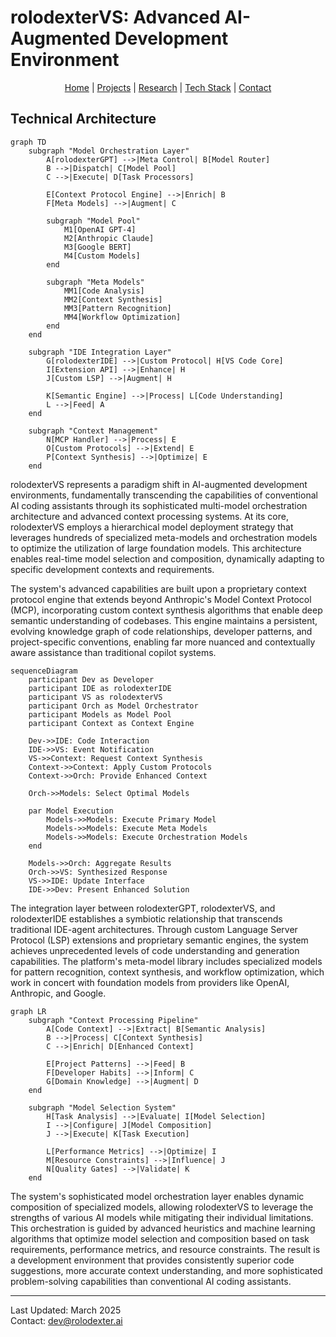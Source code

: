 # rolodexterVS: Advanced AI-Augmented Development Environment

<p align="center">
  <a href="../README.md">Home</a> | <a href="../projects/projects.md">Projects</a> | <a href="../research/research.md">Research</a> | <a href="../techstack/techstack.md">Tech Stack</a> | <a href="../contact.md">Contact</a>
</p>

## Technical Architecture

```mermaid
graph TD
    subgraph "Model Orchestration Layer"
        A[rolodexterGPT] -->|Meta Control| B[Model Router]
        B -->|Dispatch| C[Model Pool]
        C -->|Execute| D[Task Processors]
        
        E[Context Protocol Engine] -->|Enrich| B
        F[Meta Models] -->|Augment| C
        
        subgraph "Model Pool"
            M1[OpenAI GPT-4]
            M2[Anthropic Claude]
            M3[Google BERT]
            M4[Custom Models]
        end
        
        subgraph "Meta Models"
            MM1[Code Analysis]
            MM2[Context Synthesis]
            MM3[Pattern Recognition]
            MM4[Workflow Optimization]
        end
    end
    
    subgraph "IDE Integration Layer"
        G[rolodexterIDE] -->|Custom Protocol| H[VS Code Core]
        I[Extension API] -->|Enhance| H
        J[Custom LSP] -->|Augment| H
        
        K[Semantic Engine] -->|Process| L[Code Understanding]
        L -->|Feed| A
    end
    
    subgraph "Context Management"
        N[MCP Handler] -->|Process| E
        O[Custom Protocols] -->|Extend| E
        P[Context Synthesis] -->|Optimize| E
    end
```

rolodexterVS represents a paradigm shift in AI-augmented development environments, fundamentally transcending the capabilities of conventional AI coding assistants through its sophisticated multi-model orchestration architecture and advanced context processing systems. At its core, rolodexterVS employs a hierarchical model deployment strategy that leverages hundreds of specialized meta-models and orchestration models to optimize the utilization of large foundation models. This architecture enables real-time model selection and composition, dynamically adapting to specific development contexts and requirements.

The system's advanced capabilities are built upon a proprietary context protocol engine that extends beyond Anthropic's Model Context Protocol (MCP), incorporating custom context synthesis algorithms that enable deep semantic understanding of codebases. This engine maintains a persistent, evolving knowledge graph of code relationships, developer patterns, and project-specific conventions, enabling far more nuanced and contextually aware assistance than traditional copilot systems.

```mermaid
sequenceDiagram
    participant Dev as Developer
    participant IDE as rolodexterIDE
    participant VS as rolodexterVS
    participant Orch as Model Orchestrator
    participant Models as Model Pool
    participant Context as Context Engine

    Dev->>IDE: Code Interaction
    IDE->>VS: Event Notification
    VS->>Context: Request Context Synthesis
    Context->>Context: Apply Custom Protocols
    Context->>Orch: Provide Enhanced Context
    
    Orch->>Models: Select Optimal Models
    
    par Model Execution
        Models->>Models: Execute Primary Model
        Models->>Models: Execute Meta Models
        Models->>Models: Execute Orchestration Models
    end
    
    Models->>Orch: Aggregate Results
    Orch->>VS: Synthesized Response
    VS->>IDE: Update Interface
    IDE->>Dev: Present Enhanced Solution
```

The integration layer between rolodexterGPT, rolodexterVS, and rolodexterIDE establishes a symbiotic relationship that transcends traditional IDE-agent architectures. Through custom Language Server Protocol (LSP) extensions and proprietary semantic engines, the system achieves unprecedented levels of code understanding and generation capabilities. The platform's meta-model library includes specialized models for pattern recognition, context synthesis, and workflow optimization, which work in concert with foundation models from providers like OpenAI, Anthropic, and Google.

```mermaid
graph LR
    subgraph "Context Processing Pipeline"
        A[Code Context] -->|Extract| B[Semantic Analysis]
        B -->|Process| C[Context Synthesis]
        C -->|Enrich| D[Enhanced Context]
        
        E[Project Patterns] -->|Feed| B
        F[Developer Habits] -->|Inform| C
        G[Domain Knowledge] -->|Augment| D
    end
    
    subgraph "Model Selection System"
        H[Task Analysis] -->|Evaluate| I[Model Selection]
        I -->|Configure| J[Model Composition]
        J -->|Execute| K[Task Execution]
        
        L[Performance Metrics] -->|Optimize| I
        M[Resource Constraints] -->|Influence| J
        N[Quality Gates] -->|Validate| K
    end
```

The system's sophisticated model orchestration layer enables dynamic composition of specialized models, allowing rolodexterVS to leverage the strengths of various AI models while mitigating their individual limitations. This orchestration is guided by advanced heuristics and machine learning algorithms that optimize model selection and composition based on task requirements, performance metrics, and resource constraints. The result is a development environment that provides consistently superior code suggestions, more accurate context understanding, and more sophisticated problem-solving capabilities than conventional AI coding assistants.

---

Last Updated: March 2025  
Contact: dev@rolodexter.ai
